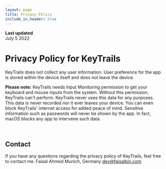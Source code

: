 ```yaml
---
layout: page
title: Privacy Policy
include_in_header: true
---
```


**Last updated**  
July 5 2022

# Privacy Policy for KeyTrails

KeyTrails does not collect any user information. User preference for the app is stored within the device itself and does not leave the device.

**Please note:** KeyTrails needs Input Monitoring permission to get your keyboard and mouse inputs from the system. Without this permission, KeyTrails can't perform. KeyTrails never uses this data for any purposes. This data is never recorded nor it ever leaves your device. You can even block KeyTrails' internet access for added peace of mind. Sensitive information such as passwords will never be shown by the app. In fact, macOS blocks any app to intervene such data.

<br>

## Contact

If you have any questions regarding the privacy policy of KeyTrails, feel free to contact me.
Faisal Ahmed
Munich, Germany
dev@faisalbin.com
